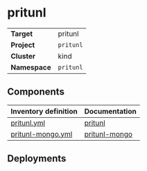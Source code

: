 # pritunl

|||
| --- | --- |
| **Target** | pritunl |
| **Project**     | `pritunl`|
| **Cluster**     |  kind  |
| **Namespace**   | `pritunl` |

## Components
| Inventory definition | Documentation |
| --- | --- |
|[pritunl.yml](../../inventory/classes/components/pritunl.yml)| [pritunl](pritunl-readme.md)|
|[pritunl-mongo.yml](../../inventory/classes/components/pritunl-mongo.yml)| [pritunl-mongo](pritunl-mongo-readme.md)|

## Deployments
